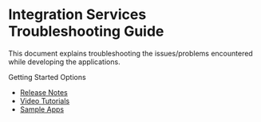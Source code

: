                       


Integration Services Troubleshooting Guide
==========================================

This document explains troubleshooting the issues/problems encountered while developing the applications.

Getting Started Options

*   [Release Notes](../../../Foundry/voltmx_foundry_release_notes/Content/VoltMX_Foundry_Release_Notes.md)
*   [Video Tutorials](../../../tutorials/appFactory.md)
*   [Sample Apps](https://github.com/HCL-TECH-SOFTWARE/volt-mx-samples)


